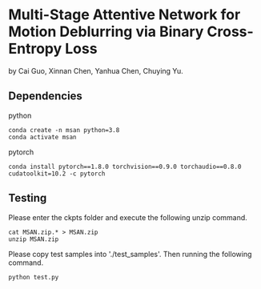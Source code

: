 # Multi-Stage Attentive Network for Motion Deblurring via Binary Cross-Entropy Loss
by Cai Guo, Xinnan Chen, Yanhua Chen, Chuying Yu.

## Dependencies
python
```
conda create -n msan python=3.8
conda activate msan
```
pytorch
```
conda install pytorch==1.8.0 torchvision==0.9.0 torchaudio==0.8.0 cudatoolkit=10.2 -c pytorch
```

## Testing
Please enter the ckpts folder and execute the following unzip command.
```
cat MSAN.zip.* > MSAN.zip
unzip MSAN.zip
```

Please copy test samples into './test_samples'. Then running the following command.
```
python test.py
```
